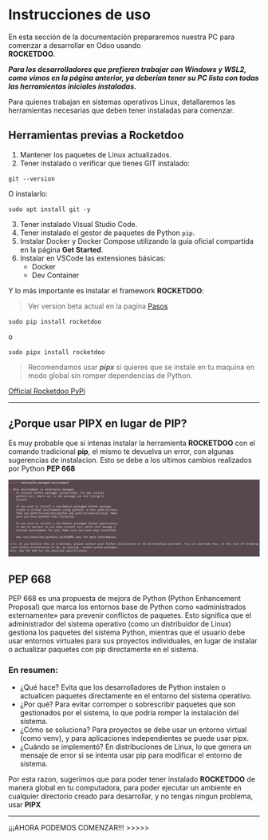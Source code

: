 # Instrucciones de uso

En esta sección de la documentación prepararemos nuestra PC para comenzar a desarrollar en Odoo usando  
**ROCKETDOO**.

***Para los desarrolladores que prefieren trabajar con Windows y WSL2, como vimos en la página anterior, ya deberían tener su PC lista con todas las herramientas iniciales instaladas.***

Para quienes trabajan en sistemas operativos Linux, detallaremos las herramientas necesarias que deben tener instaladas para comenzar.

## Herramientas previas a Rocketdoo

1. Mantener los paquetes de Linux actualizados.
2. Tener instalado o verificar que tienes GIT instalado:

~~~
git --version
~~~

O instalarlo:

~~~
sudo apt install git -y
~~~

3. Tener instalado Visual Studio Code.  
4. Tener instalado el gestor de paquetes de Python `pip`.  
5. Instalar Docker y Docker Compose utilizando la guía oficial compartida en la página **Get Started**.  
6. Instalar en VSCode las extensiones básicas:
    - Docker
    - Dev Container

Y lo más importante es instalar el framework **ROCKETDOO**:

> Ver version beta actual en la pagina [Pasos](steps.md#paso-2)

~~~
sudo pip install rocketdoo
~~~
o
~~~
sudo pipx install rocketdoo
~~~



> Recomendamos usar ***pipx*** si quieres que se instale en tu maquina en modo global sin romper dependencias de Python.

<a href="https://pypi.org/project/rocketdoo/" target=" blank">Official Rocketdoo PyPi</a>

---

## ¿Porque usar PIPX en lugar de PIP?

Es muy probable que si intenas instalar la herramienta **ROCKETDOO** con el comando tradicional **pip**, el mismo te devuelva
un error, con algunas sugerencias de instalacion. 
Esto se debe a los ultimos cambios realizados por Python **PEP 668**

![rocketdoo-img-structure](../img/rkd-pep668.png)

## PEP 668

PEP 668 es una propuesta de mejora de Python (Python Enhancement Proposal) que marca los entornos base de Python como «administrados externamente» para prevenir conflictos de paquetes. Esto significa que el administrador del sistema operativo (como un distribuidor de Linux) gestiona los paquetes del sistema Python, mientras que el usuario debe usar entornos virtuales para sus proyectos individuales, en lugar de instalar o actualizar paquetes con pip directamente en el sistema. 

### En resumen:
- ¿Qué hace? Evita que los desarrolladores de Python instalen o actualicen paquetes directamente en el entorno del sistema operativo.
- ¿Por qué? Para evitar corromper o sobrescribir paquetes que son gestionados por el sistema, lo que podría romper la instalación del sistema. 
- ¿Cómo se soluciona? Para proyectos se debe usar un entorno virtual (como venv), y para aplicaciones independientes se puede usar pipx. 
- ¿Cuándo se implementó? En distribuciones de Linux, lo que genera un mensaje de error si se intenta usar pip para modificar el entorno de sistema.

Por esta razon, sugerimos que para poder tener instalado **ROCKETDOO** de manera global en tu computadora, para poder ejecutar un ambiente en cualquier
directorio creado para desarrollar, y no tengas ningun problema, usar **PIPX**

---

¡¡¡AHORA PODEMOS COMENZAR!!! >>>>>
